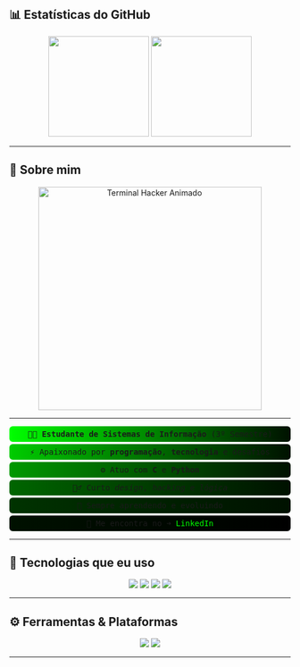 ## 📊 Estatísticas do GitHub

<div align="center">

  <!-- Estatísticas gerais do GitHub -->
  <img height="180em" src="https://github-readme-stats.vercel.app/api?username=RydersS7&show_icons=true&theme=dark&icon_color=00ff00&title_color=00ff00&text_color=00ff00&bg_color=0A0A0A" />

  <!-- Linguagens mais usadas no estilo donut -->
  <img height="180em" src="https://github-readme-stats.vercel.app/api/top-langs/?username=RydersS7&layout=donut&theme=dark&bg_color=0A0A0A&title_color=00ff00&text_color=00ff00" />

</div>

---

## 🧠 Sobre mim
<div align="center">
  <img src="https://github.com/RydersS7/My-repository/blob/main/ryan_terminal_banner_clean.gif?raw=true" width="400" alt="Terminal Hacker Animado"/>
</div>

---

<div align="center" style="font-family: 'Fira Code', monospace; max-width: 600px; margin: auto;">

  <div style="background: linear-gradient(90deg, #00ff00 0%, #001100 100%); padding: 6px 12px; border-radius: 6px; margin: 4px 0;">
    🧑‍💻 <strong>Estudante de Sistemas de Informação</strong> (3º Semestre)
  </div>

  <div style="background: linear-gradient(90deg, #00cc00 0%, #001100 100%); padding: 6px 12px; border-radius: 6px; margin: 4px 0;">
    ⚡ Apaixonado por <strong>programação</strong>, <strong>tecnologia</strong> e desafios
  </div>

  <div style="background: linear-gradient(90deg, #009900 0%, #001100 100%); padding: 6px 12px; border-radius: 6px; margin: 4px 0;">
    ⚙️ Atuo com <strong>C</strong> e <strong>Python</strong>
  </div>

  <div style="background: linear-gradient(90deg, #006600 0%, #001100 100%); padding: 6px 12px; border-radius: 6px; margin: 4px 0;">
    🕵️‍♂️ Curto <em>design</em>, <em>hacking</em> e <em>lógica</em>
  </div>

  <div style="background: linear-gradient(90deg, #003300 0%, #001100 100%); padding: 6px 12px; border-radius: 6px; margin: 4px 0;">
    🔄 Sempre aprendendo e evoluindo
  </div>

  <div style="background: linear-gradient(90deg, #001100 0%, #000000 100%); padding: 6px 12px; border-radius: 6px; margin: 4px 0;">
    🔗 Me encontra no ➜ <a href="https://linkedin.com/in/ryderss" target="_blank" style="color:#00ff00; text-decoration:none;">LinkedIn</a>
  </div>

</div>

---

## 💾 Tecnologias que eu uso



<div align="center">
  <img src="https://img.shields.io/badge/C-0A403D?style=for-the-badge&logo=c&logoColor=white">
  <img src="https://img.shields.io/badge/Python-0A403D?style=for-the-badge&logo=python&logoColor=white">
  <img src="https://img.shields.io/badge/Git-0A403D?style=for-the-badge&logo=git&logoColor=white">
  <img src="https://img.shields.io/badge/Linux-0A403D?style=for-the-badge&logo=linux&logoColor=white">
</div>

---

## ⚙️ Ferramentas & Plataformas


<div align="center">
  <img src="https://img.shields.io/badge/VSCODE-0A403D?style=for-the-badge&logo=visualstudiocode&logoColor=white">
  <img src="https://img.shields.io/badge/GitHub-0A403D?style=for-the-badge&logo=github&logoColor=white">
</div>

---

